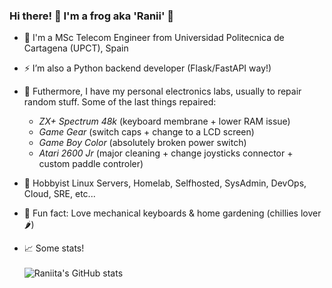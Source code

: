 ### Hi there! 👋 I'm a frog aka 'Ranii' 🐸
- 🔧 I'm a MSc Telecom Engineer from Universidad Politecnica de Cartagena (UPCT), Spain
- ⚡ I’m also a Python backend developer (Flask/FastAPI way!)
- 🤖 Futhermore, I have my personal electronics labs, usually to repair random stuff. Some of the last things repaired: 
  * _ZX+ Spectrum 48k_ (keyboard membrane + lower RAM issue)
  * _Game Gear_ (switch caps + change to a LCD screen)
  * _Game Boy Color_ (absolutely broken power switch)
  * _Atari 2600 Jr_ (major cleaning + change joysticks connector + custom paddle controler)
- 🧰 Hobbyist Linux Servers, Homelab, Selfhosted, SysAdmin, DevOps, Cloud, SRE, etc...
- 🌱 Fun fact: Love mechanical keyboards & home gardening (chillies lover 🌶️)

- 📈 Some stats!\
\
![Raniita's GitHub stats](https://github-readme-stats.vercel.app/api?username=Raniita&count_private=true&show_icons=true&include_all_commits=true)

<!---
\
[![Top Langs](https://github-readme-stats.vercel.app/api/top-langs/?username=Raniita&hide=javascript,html,css&layout=compact)](https://github.com/anuraghazra/github-readme-stats)
--->
